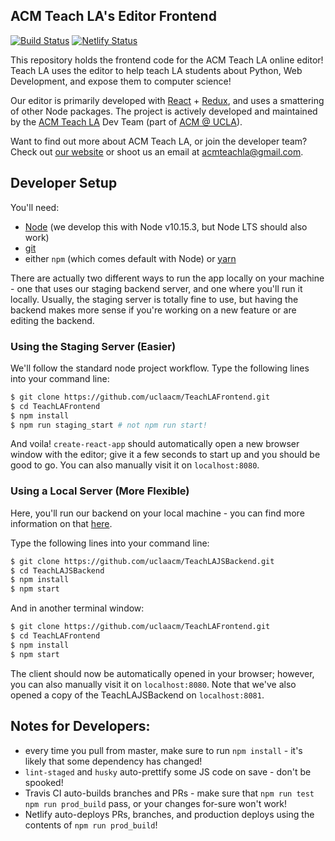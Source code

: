 ## ACM Teach LA's Editor Frontend

[![Build Status](https://travis-ci.org/uclaacm/TeachLAFrontend.svg?branch=master)](https://travis-ci.org/uclaacm/TeachLAFrontend) 
[![Netlify Status](https://api.netlify.com/api/v1/badges/15895bed-2a7e-4a27-aa63-633a0cd645f1/deploy-status)](https://app.netlify.com/sites/sleepy-franklin-7a3e4c/deploys)

This repository holds the frontend code for the ACM Teach LA online editor! Teach LA uses the editor to help teach LA students about Python, Web Development, and expose them to computer science!

Our editor is primarily developed with [React](https://reactjs.org/) + [Redux](https://redux.js.org/), and uses a smattering of other Node packages. The project is actively developed and maintained by the [ACM Teach LA](https://teachla.uclaacm.com) Dev Team (part of [ACM @ UCLA](https://uclaacm.com)).

Want to find out more about ACM Teach LA, or join the developer team? Check out [our website](https://teachla.uclaacm.com) or shoot us an email at [acmteachla@gmail.com](mailto:acmteachla@gmail.com).

## Developer Setup

You'll need:

- [Node](https://nodejs.org/en/) (we develop this with Node v10.15.3, but Node LTS should also work)
- [git](https://git-scm.com/)
- either `npm` (which comes default with Node) or [yarn](https://yarnpkg.com/en/)

There are actually two different ways to run the app locally on your machine - one that uses our staging backend server, and one where you'll run it locally. Usually, the staging server is totally fine to use, but having the backend makes more sense if you're working on a new feature or are editing the backend.

### Using the Staging Server (Easier)

We'll follow the standard node project workflow. Type the following lines into your command line:

```bash
$ git clone https://github.com/uclaacm/TeachLAFrontend.git
$ cd TeachLAFrontend
$ npm install
$ npm run staging_start # not npm run start!
```

And voila! `create-react-app` should automatically open a new browser window with the editor; give it a few seconds to start up and you should be good to go. You can also manually visit it on `localhost:8080`.

### Using a Local Server (More Flexible)

Here, you'll run our backend on your local machine - you can find more information on that [here](https://github.com/uclaacm/TeachLAJSBackend).

Type the following lines into your command line:

```bash
$ git clone https://github.com/uclaacm/TeachLAJSBackend.git
$ cd TeachLAJSBackend
$ npm install
$ npm start
```

And in another terminal window:

```bash
$ git clone https://github.com/uclaacm/TeachLAFrontend.git
$ cd TeachLAFrontend
$ npm install
$ npm start
```

The client should now be automatically opened in your browser; however, you can also manually visit it on `localhost:8080`. Note that we've also opened a copy of the TeachLAJSBackend on `localhost:8081`.

## Notes for Developers:

* every time you pull from master, make sure to run `npm install` - it's likely that some dependency has changed!
* `lint-staged` and `husky` auto-prettify some JS code on save - don't be spooked!
* Travis CI auto-builds branches and PRs - make sure that `npm run test` `npm run prod_build` pass, or your changes for-sure won't work!
* Netlify auto-deploys PRs, branches, and production deploys using the contents of `npm run prod_build`!
